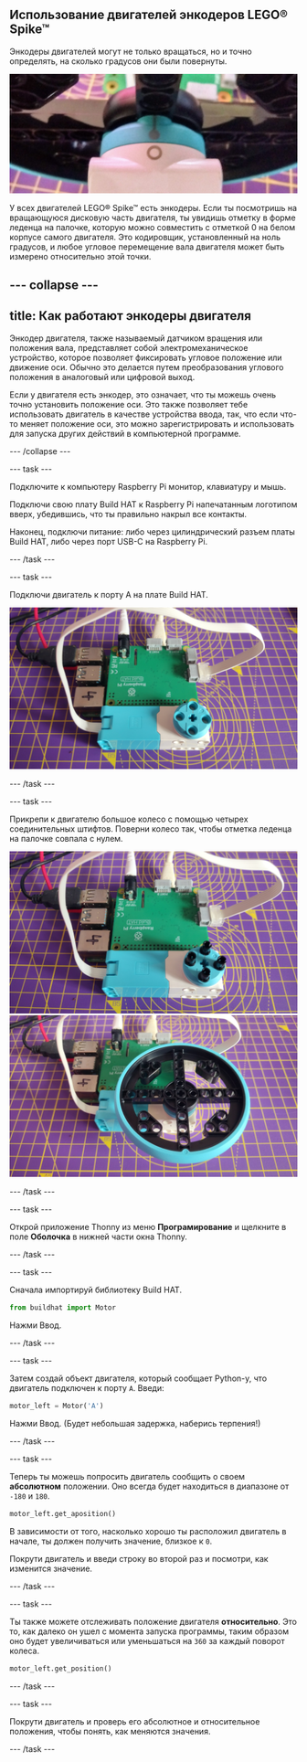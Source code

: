## Использование двигателей энкодеров LEGO® Spike™

Энкодеры двигателей могут не только вращаться, но и точно определять, на сколько градусов они были повернуты.

![Мотор с отметкой леденца на палочке в круге.](images/aligned_symbols.jpg)

У всех двигателей LEGO® Spike™ есть энкодеры. Если ты посмотришь на вращающуюся дисковую часть двигателя, ты увидишь отметку в форме леденца на палочке, которую можно совместить с отметкой 0 на белом корпусе самого двигателя. Это кодировщик, установленный на ноль градусов, и любое угловое перемещение вала двигателя может быть измерено относительно этой точки.

--- collapse ---
---
title: Как работают энкодеры двигателя
---

Энкодер двигателя, также называемый датчиком вращения или положения вала, представляет собой электромеханическое устройство, которое позволяет фиксировать угловое положение или движение оси. Обычно это делается путем преобразования углового положения в аналоговый или цифровой выход.

Если у двигателя есть энкодер, это означает, что ты можешь очень точно установить положение оси. Это также позволяет тебе использовать двигатель в качестве устройства ввода, так, что если что-то меняет положение оси, это можно зарегистрировать и использовать для запуска других действий в компьютерной программе.

--- /collapse ---

--- task ---

Подключите к компьютеру Raspberry Pi монитор, клавиатуру и мышь.

Подключи свою плату Build HAT к Raspberry Pi напечатанным логотипом вверх, убедившись, что ты правильно накрыл все контакты.

Наконец, подключи питание: либо через цилиндрический разъем платы Build HAT, либо через порт USB-C на Raspberry Pi.

--- /task ---

--- task ---

Подключи двигатель к порту A на плате Build HAT.

![Мотор подключен через ленточный кабель к порту A на плате Build HAT.](images/motor_attached.jpg)

--- /task ---

--- task ---

Прикрепи к двигателю большое колесо с помощью четырех соединительных штифтов. Поверни колесо так, чтобы отметка леденца на палочке совпала с нулем.

![Двигатель с прикрепленными соединительными штифтами.](images/motor_with_pegs.jpg) ![Мотор с прикрепленным большим колесом.](images/motor_with_wheel.jpg)

--- /task ---

--- task ---

Открой приложение Thonny из меню **Програмирование** и щелкните в поле **Оболочка** в нижней части окна Thonny.

--- /task ---

--- task ---

Сначала импортируй библиотеку Build HAT.

```python
from buildhat import Motor
```
Нажми Ввод.

--- /task ---

--- task ---

Затем создай объект двигателя, который сообщает Python-у, что двигатель подключен к порту `A`. Введи:

```python
motor_left = Motor('A')
```
Нажми Ввод. (Будет небольшая задержка, наберись терпения!)

--- /task ---

--- task ---

Теперь ты можешь попросить двигатель сообщить о своем **абсолютном** положении. Оно всегда будет находиться в диапазоне от `-180` и `180`.

```python
motor_left.get_aposition()
```

В зависимости от того, насколько хорошо ты расположил двигатель в начале, ты должен получить значение, близкое к `0`.

Покрути двигатель и введи строку во второй раз и посмотри, как изменится значение.

--- /task ---

--- task ---

Ты также можете отслеживать положение двигателя **относительно**. Это то, как далеко он ушел с момента запуска программы, таким образом оно будет увеличиваться или уменьшаться на `360` за каждый поворот колеса.

```python
motor_left.get_position()
```
--- /task ---

--- task ---

Покрути двигатель и проверь его абсолютное и относительное положения, чтобы понять, как меняются значения.

--- /task ---


